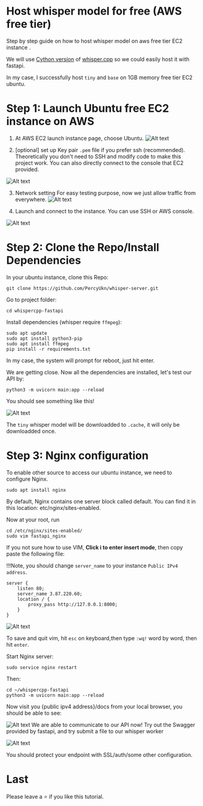 # Host whisper model for free (AWS free tier)
Step by step guide on how to host whisper model on aws free tier EC2 instance . 

We will use [Cython version](https://github.com/stlukey/whispercpp.py) of [whisper.cpp](https://github.com/ggerganov/whisper.cpp) so we could easily host it with fastapi.

In my case, I successfully host `tiny` and `base` on 1GB memory free tier EC2 ubuntu.  

# Step 1: Launch Ubuntu free EC2 instance on AWS
1. At AWS EC2 launch instance page, choose Ubuntu.
![Alt text](public/image.png)

2. [optional] 
set up Key pair `.pem` file if you prefer ssh (recommended). Theoretically you don't need to SSH and modify code to make this project work. You can also directly connect to the console that EC2 provided.

![Alt text](public/image-1.png)

3. Network setting
For easy testing purpose, now we just allow traffic from everywhere. 
![Alt text](public/image-2.png)

4. Launch and connect to the instance. You can use SSH or AWS console.

![Alt text](public/image-3.png)


# Step 2: Clone the Repo/Install Dependencies
In your ubuntu instance, clone this Repo:
```
git clone https://github.com/PercyUkn/whisper-server.git
```
Go to project folder:
```
cd whispercpp-fastapi
```
Install dependencies (whisper require `ffmpeg`): 
```
sudo apt update
sudo apt install python3-pip
sudo apt install ffmpeg
pip install -r requirements.txt
```
 In my case, the system will prompt for reboot, just hit enter.

We are getting close. Now all the dependencies are installed, let's test our API by:

```
python3 -m uvicorn main:app --reload
```

You should see something like this!

![Alt text](public/image-4.png)

The `tiny` whisper model will be downloadded to `.cache`, it will only be downloadded once.

# Step 3: Nginx configuration
To enable other source to access our ubuntu instance, we need to configure Nginx.

```
sudo apt install nginx
```
By default, Nginx contains one server block called default. You can find it in this location: etc/nginx/sites-enabled.

Now at your root, run 
```
cd /etc/nginx/sites-enabled/
sudo vim fastapi_nginx
```

If you not sure how to use VIM, **Click i to enter insert mode**, then copy paste the following file:

!!!Note, you should change `server_name` to your instance `Public IPv4 address`.

```
server {
    listen 80;
    server_name 3.87.220.60;
    location / {
        proxy_pass http://127.0.0.1:8000;
    }
}
```



![Alt text](public/image-5.png)

To save and quit vim, hit `esc` on keyboard,then type `:wq!` word by word, then hit `enter`.

Start Nginx server:
```
sudo service nginx restart
```
Then:
```
cd ~/whispercpp-fastapi
python3 -m uvicorn main:app --reload
```

Now visit you {public ipv4 address}/docs from your local browser, you should be able to see: 

![Alt text](public/image-6.png)
We are able to communicate to our API now! Try out the Swagger provided by fastapi, and try submit a file to our whisper worker

![Alt text](public/image-7.png)

You should protect your endpoint with SSL/auth/some other configuration.

# Last

Please leave a ⭐ if you like this tutorial.